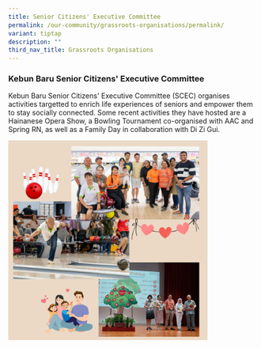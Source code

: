 ```yaml
---
title: Senior Citizens' Executive Committee
permalink: /our-community/grassroots-organisations/permalink/
variant: tiptap
description: ""
third_nav_title: Grassroots Organisations
---
```

<h3><strong>Kebun Baru Senior Citizens' Executive Committee</strong></h3><p>Kebun Baru Senior Citizens' Executive Committee (SCEC) organises activities targetted to enrich life experiences of seniors and empower them to stay socially connected. Some recent activities they have hosted are a Hainanese Opera Show, a Bowling Tournament co-organised with AAC and Spring RN, as well as a Family Day in collaboration with Di Zi Gui.</p><div class="isomer-image-wrapper"><img style="width: 80%;" height="auto" width="100%" alt="" src="/images/scec.png"></div><p></p>